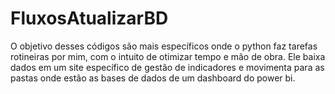 # FluxosAtualizarBD
O objetivo desses códigos são mais específicos onde o python faz tarefas rotineiras por mim, com o intuito de otimizar tempo e mão de obra. Ele baixa dados em um site específico de gestão de indicadores e movimenta para as pastas onde estão as bases de dados de um dashboard do power bi.

